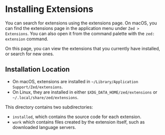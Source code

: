 # Installing Extensions

You can search for extensions using the extensions page. On macOS, you can find the extensions page in the application menu under `Zed > Extensions`. You can also open it from the command palette with the `zed: extension` command.

On this page, you can view the extensions that you currently have installed, or search for new ones.

## Installation Location

- On macOS, extensions are installed in `~/Library/Application Support/Zed/extensions`.
- On Linux, they are installed in either `$XDG_DATA_HOME/zed/extensions` or `~/.local/share/zed/extensions`.

This directory contains two subdirectories:

- `installed`, which contains the source code for each extension.
- `work` which contains files created by the extension itself, such as downloaded language servers.
